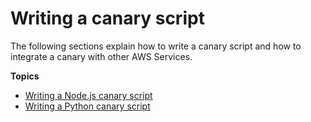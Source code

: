 # Writing a canary script<a name="CloudWatch_Synthetics_Canaries_WritingCanary"></a>

The following sections explain how to write a canary script and how to integrate a canary with other AWS Services\.

**Topics**
+ [Writing a Node\.js canary script](CloudWatch_Synthetics_Canaries_WritingCanary_Nodejs.md)
+ [Writing a Python canary script](CloudWatch_Synthetics_Canaries_WritingCanary_Python.md)